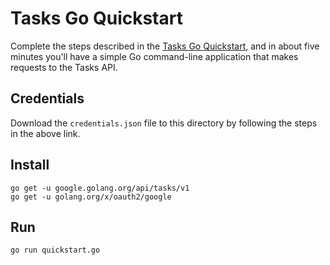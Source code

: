 # Tasks Go Quickstart

Complete the steps described in the [Tasks Go Quickstart](https://developers.google.com/google-apps/tasks/quickstart/go), and in about five minutes you'll have a simple Go command-line application that makes requests to the Tasks API.

## Credentials

Download the `credentials.json` file to this directory by following the steps in the above link.

## Install

```
go get -u google.golang.org/api/tasks/v1
go get -u golang.org/x/oauth2/google
```

## Run

`go run quickstart.go`
